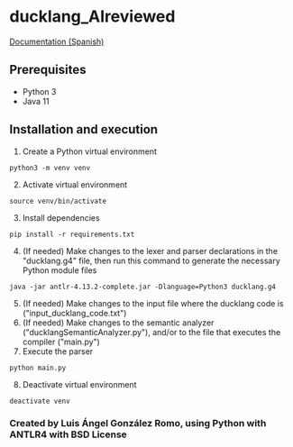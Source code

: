 # ducklang_AIreviewed

[Documentation (Spanish)](https://docs.google.com/document/d/10ikBZkRi_IMPekerjUT-cDc6o7W0vfb0DKV0LHtO4fQ/edit?usp=sharing)

## Prerequisites
- Python 3
- Java 11

## Installation and execution
1. Create a Python virtual environment
```
python3 -m venv venv
```
2. Activate virtual environment
```
source venv/bin/activate
```
3. Install dependencies
```
pip install -r requirements.txt
````
4. (If needed) Make changes to the lexer and parser declarations in the "ducklang.g4" file, then run this command to generate the necessary Python module files
```
java -jar antlr-4.13.2-complete.jar -Dlanguage=Python3 ducklang.g4
```
5. (If needed) Make changes to the input file where the ducklang code is ("input_ducklang_code.txt")
6. (If needed) Make changes to the semantic analyzer ("ducklangSemanticAnalyzer.py"), and/or to the file that executes the compiler ("main.py")
7. Execute the parser
```
python main.py
```
8. Deactivate virtual environment
```
deactivate venv
```


### Created by Luis Ángel González Romo, using Python with ANTLR4 with BSD License
